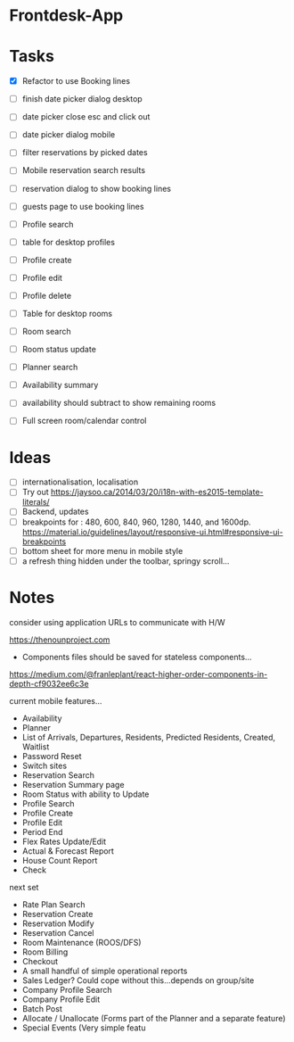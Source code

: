 # Frontdesk-App

Tasks
=====

- [x] Refactor to use Booking lines
- [ ] finish date picker dialog desktop
- [ ] date picker close esc and click out
- [ ] date picker dialog mobile
- [ ] filter reservations by picked dates
- [ ] Mobile reservation search results

- [ ] reservation dialog to show booking lines
- [ ] guests page to use booking lines

- [ ] Profile search 
- [ ] table for desktop profiles
- [ ] Profile create
- [ ] Profile edit
- [ ] Profile delete 

- [ ] Table for desktop rooms
- [ ] Room search
- [ ] Room status update

- [ ] Planner search

- [ ] Availability summary
- [ ] availability should subtract to show remaining rooms
- [ ] Full screen room/calendar control

Ideas
=====

- [ ] internationalisation, localisation
- [ ] Try out https://jaysoo.ca/2014/03/20/i18n-with-es2015-template-literals/
- [ ] Backend, updates
- [ ] breakpoints for : 480, 600, 840, 960, 1280, 1440, and 1600dp. https://material.io/guidelines/layout/responsive-ui.html#responsive-ui-breakpoints
- [ ] bottom sheet for more menu in mobile style 
- [ ] a refresh thing hidden under the toolbar, springy scroll...

Notes
=====

consider using application URLs to communicate with H/W

https://thenounproject.com
- Components files should be saved for stateless components...

https://medium.com/@franleplant/react-higher-order-components-in-depth-cf9032ee6c3e

current mobile features...

- Availability 
- Planner
- List of Arrivals, Departures, Residents, Predicted Residents, Created, Waitlist
- Password Reset
- Switch sites
- Reservation Search
- Reservation Summary page
- Room Status with ability to Update
- Profile Search
- Profile Create
- Profile Edit
- Period End
- Flex Rates Update/Edit
- Actual & Forecast Report
- House Count Report
- Check

next set
- Rate Plan Search
- Reservation Create
- Reservation Modify
- Reservation Cancel
- Room Maintenance (ROOS/DFS)
- Room Billing
- Checkout
- A small handful of simple operational reports
- Sales Ledger? Could cope without this...depends on group/site
- Company Profile Search
- Company Profile Edit
- Batch Post
- Allocate / Unallocate (Forms part of the Planner and a separate feature)
- Special Events (Very simple featu